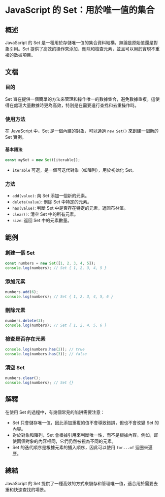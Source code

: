<!--
Meta Description: # JavaScript 的 Set：用於唯一值的集合 ## 概述 JavaScript 的 Set 是一種用於存儲唯一值的集合資料結構，無論是原始值還是對象引用。Set 提供了高效的操作來添加、刪除和檢查元素，並且可以用於實現不重複的數據項目。 ## 文檔 ### 目的 Set 旨在提供一個簡單的...
Meta Keywords: set, javascript, numbers, console, log
-->

# JavaScript 的 Set：用於唯一值的集合

## 概述
JavaScript 的 Set 是一種用於存儲唯一值的集合資料結構，無論是原始值還是對象引用。Set 提供了高效的操作來添加、刪除和檢查元素，並且可以用於實現不重複的數據項目。

## 文檔
### 目的
Set 旨在提供一個簡單的方法來管理和操作唯一的數據集合，避免數據重複。這使得在處理大量數據時更為高效，特別是在需要進行查找和去重操作時。

### 使用方法
在 JavaScript 中，Set 是一個內建的對象，可以通過 `new Set()` 來創建一個新的 Set 實例。

#### 基本語法
```javascript
const mySet = new Set([iterable]);
```
- `iterable` 可選，是一個可迭代對象（如陣列），用於初始化 Set。

### 方法
- `add(value)`: 向 Set 添加一個新的元素。
- `delete(value)`: 刪除 Set 中特定的元素。
- `has(value)`: 判斷 Set 中是否存在特定的元素，返回布林值。
- `clear()`: 清空 Set 中的所有元素。
- `size`: 返回 Set 中的元素數量。

## 範例
### 創建一個 Set
```javascript
const numbers = new Set([1, 2, 3, 4, 5]);
console.log(numbers); // Set { 1, 2, 3, 4, 5 }
```

### 添加元素
```javascript
numbers.add(6);
console.log(numbers); // Set { 1, 2, 3, 4, 5, 6 }
```

### 刪除元素
```javascript
numbers.delete(3);
console.log(numbers); // Set { 1, 2, 4, 5, 6 }
```

### 檢查是否存在元素
```javascript
console.log(numbers.has(2)); // true
console.log(numbers.has(3)); // false
```

### 清空 Set
```javascript
numbers.clear();
console.log(numbers); // Set {}
```

## 解釋
在使用 Set 的過程中，有幾個常見的陷阱需要注意：
- Set 只會儲存唯一值，因此添加重複的值不會導致錯誤，但也不會改變 Set 的內容。
- 對於對象和陣列，Set 會根據引用來判斷唯一性，而不是根據內容。例如，即使兩個對象的內容相同，它們仍然被視為不同的元素。
- Set 的迭代順序是根據元素的插入順序，因此可以使用 `for...of` 迴圈來遍歷。

## 總結
JavaScript 的 Set 提供了一種高效的方式來儲存和管理唯一值，適合用於需要去重和快速查找的場景。